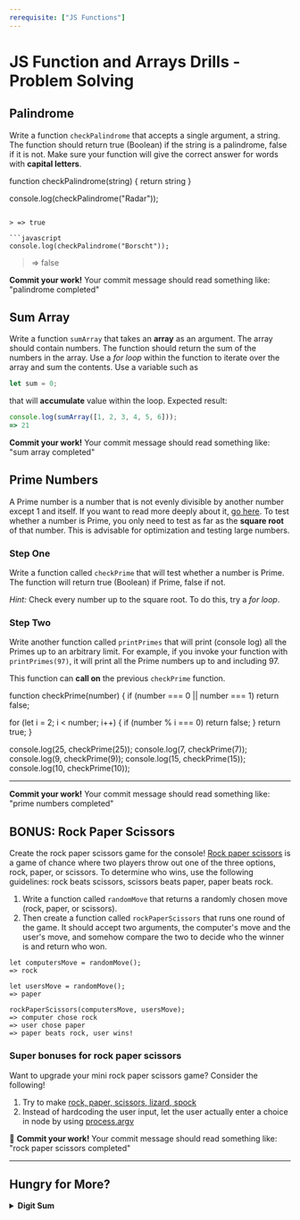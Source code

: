 ```yaml
---
rerequisite: ["JS Functions"]
---
```


# JS Function and Arrays Drills - Problem Solving

## Palindrome

Write a function `checkPalindrome` that accepts a single argument, a string. The function should return true (Boolean) if the string is a palindrome, false if it is not. Make sure your function will give the correct answer for words with **capital letters**.


function checkPalindrome(string) {
  return string
}

console.log(checkPalindrome("Radar"));
```

> => true

```javascript
console.log(checkPalindrome("Borscht"));
```

> => false

**Commit your work!**
Your commit message should read something like:
"palindrome completed"

## Sum Array

Write a function `sumArray` that takes an **array** as an argument.
The array should contain numbers. The function should return the sum of the numbers in the array.
Use a _for loop_ within the function to iterate over the array and sum the contents.
Use a variable such as

```javascript
let sum = 0;
```

that will **accumulate** value within the loop.
Expected result:

```javascript
console.log(sumArray([1, 2, 3, 4, 5, 6]));
=> 21
```

**Commit your work!**
Your commit message should read something like:
"sum array completed"

## Prime Numbers

A Prime number is a number that is not evenly divisible by another number except 1 and itself. If you want to read more deeply about it, [go here](https://en.wikipedia.org/wiki/Prime_number).
To test whether a number is Prime, you only need to test as far as the **square root** of that number. This is advisable for optimization and testing large numbers.

### Step One

Write a function called `checkPrime` that will test whether a number is Prime. The function will return true (Boolean) if Prime, false if not.

_Hint:_ Check every number up to the square root. To do this, try a _for loop_.

### Step Two

Write another function called `printPrimes` that will print (console log) all the Primes up to an arbitrary limit. For example, if you invoke your function with `printPrimes(97)`, it will print all the Prime numbers up to and including 97.

This function can **call on** the previous `checkPrime` function.

</details>


function checkPrime(number) {
  if (number === 0 || number === 1) return false;

  for (let i = 2; i < number; i++) {
    if (number % i === 0) return false;
  }
  return true;
}

console.log(25, checkPrime(25));
console.log(7, checkPrime(7));
console.log(9, checkPrime(9));
console.log(15, checkPrime(15));
console.log(10, checkPrime(10));


 - - - - - - 




**Commit your work!**
Your commit message should read something like: <br>
"prime numbers completed"

## BONUS: Rock Paper Scissors

Create the rock paper scissors game for the console! [Rock paper scissors](https://en.wikipedia.org/wiki/Rock%E2%80%93paper%E2%80%93scissors) is a game of chance where two players throw out one of the three options, rock, paper, or scissors. To determine who wins, use the following guidelines: rock beats scissors, scissors beats paper, paper beats rock.

1. Write a function called `randomMove` that returns a randomly chosen move (rock, paper, or scissors).
1. Then create a function called `rockPaperScissors` that runs one round of the game. It should accept two arguments, the computer's move and the user's move, and somehow compare the two to decide who the winner is and return who won.

```
let computersMove = randomMove();
=> rock

let usersMove = randomMove();
=> paper

rockPaperScissors(computersMove, usersMove);
=> computer chose rock
=> user chose paper
=> paper beats rock, user wins!
```

### Super bonuses for rock paper scissors

Want to upgrade your mini rock paper scissors game? Consider the following!

1. Try to make [rock, paper, scissors, lizard, spock](http://bigbangtheory.wikia.com/wiki/Rock_Paper_Scissors_Lizard_Spock)
1. Instead of hardcoding the user input, let the user actually enter a choice in node by using [process.argv](https://nodejs.org/docs/latest/api/process.html#process_process_argv)

&#x1F534; **Commit your work!**
Your commit message should read something like:
"rock paper scissors completed"

---

## Hungry for More?

<details><summary><strong>Digit Sum</strong></summary>

Write a function `sumDigits` that accepts a number and returns the sum of its digits.

function (sumdigits)








console.log(sumDigits(42));






```

> => 6

**Commit your work!**
Your commit message should read something like: <br>
"hfm digit sum completed"

</details>

<details><summary><strong>Pythagoras</strong></summary>

Write a function `calculateSide` that takes two arguments: `sideA` and `sideB`, and returns the solution for sideC using the Pythagorean theorem.

_hint:_ discover the Pythagorean Theorem on a website called google.com  
_hint:_ checkout the [Math methods](https://developer.mozilla.org/en-US/docs/Web/JavaScript/Reference/Global_Objects/Math) in javascript

```
console.log(calculateSide(8, 6));
=> 10
```

&#x1F534; **Commit your work!**
Your commit message should read something like:
"hfm pythagoras completed"

</details>

<details><summary><strong>Triangles</strong></summary>

Write a loop that console logs a **right isosceles triangle** made of '#' that has the height and length of the argument.

> Ex: argument is 7

```
#
##
###
####
#####
######
#######
```

Write a loop that console logs an **upside down right isosceles triangle** made of '#' that has the height and length of the argument.

> Ex: argument is 6

```
######
#####
####
###
##
#
```

**Commit your work!**
Your commit message should read something like: <br>
"hfm triangles completed"

</details>

<details><summary><strong>"Second" Numbers</strong></summary>

Write a function `secondNumbers` that takes an **array** as an argument and returns the second highest and second lowest numbers. Make it so that it works even if the array is out of order.

```
console.log(secondNumbers([4,2,6,9,5]));
=> second highest: 6
=> second lowest: 4
```

**Commit your work!**
Your commit message should read something like:
"hfm second numbers completed"

</details>

<details><summary><strong>Unique String</strong></summary>

Write a function `uniqueString` that takes a string as an argument and returns the string with any duplicate letters taken out. Meaning, only the first instance of a letter should remain in the string, thus returning a full string of unique characters (e.g. icecream => iceram). Make it work for just a single string with no spaces or punctuation.

```
console.log(uniqueString("helloworld));
=> helowrd
```

**Commit your work!**
Your commit message should read something like:
"hfm unique string completed"

</details>

<details><summary><strong>Insert Dash</strong></summary>

Write a function `insertDash` that accepts a number as a parameter and returns a string with a dash inserted between any consecutive **odd numbers**. There should not be a dash at the end, it goes only between numbers.

```javascript
console.log(insertDash(454793));
```

> => 4547-9-3

**Commit your work!**
Your commit message should read something like: <br>
"hfm insert dash completed"

</details>
